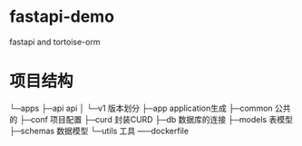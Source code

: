 # fastapi-demo
fastapi and tortoise-orm
# 项目结构
└─apps
    ├─api     api
    │  └─v1   版本划分
    ├─app     application生成
    ├─common  公共的
    ├─conf    项目配置
    ├─curd    封装CURD
    ├─db      数据库的连接
    ├─models  表模型
    ├─schemas 数据模型 
    └─utils   工具
—─dockerfile  
